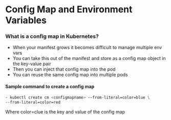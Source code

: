 # Config Map and Environment Variables

### What is a config map in Kubernetes?

- When your manifest grows it becomes difficult to manage multiple env vars
- You can take this out of the manifest and store as a config map object in the key-value pair
- Then you can inject that config map into the pod
- You can reuse the same config map into multiple pods

#### Sample command to create a config map

```bash
- kubectl create cm <configmapname> --from-literal=color=blue \
--from-literal=color=red
```
Where color=clue is the key and value of the config map